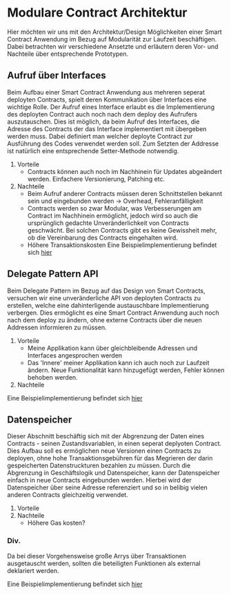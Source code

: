 # Modulare Contract Architektur

Hier möchten wir uns mit den Architektur/Design Möglichkeiten einer Smart Contract Anwendung im Bezug auf Modularität zur Laufzeit beschäftigen.
Dabei betrachten wir verschiedene Ansetzte und erläutern deren Vor- und Nachteile über entsprechende Prototypen.

## Aufruf über Interfaces
Beim Aufbau einer Smart Contract Anwendung aus mehreren seperat deployten Contracts, spielt deren Kommunikation über Interfaces eine wichtige Rolle.
Der Aufruf eines Interface erlaubt es die Implementierung des deployten Contract auch noch nach dem deploy des Aufrufers auszutauschen. Dies ist möglich,
da beim Aufruf des Interfaces, die Adresse des Contracts der das Interface implementiert mit übergeben werden muss. Dabei definiert man welcher deployte Contract
zur Ausführung des Codes verwendet werden soll. Zum Setzten der Addresse ist natürlich eine entsprechende Setter-Methode notwendig.

1. Vorteile
	- Contracts können auch noch im Nachhinein für Updates abgeändert werden. Einfachere Versionierung, Patching etc.
2. Nachteile
	- Beim Aufruf anderer Contracts müssen deren Schnittstellen bekannt sein und eingebunden werden -> Overhead, Fehleranfälligkeit
	- Contracts werden so zwar Modular, was Verbesserungen am Contract im Nachhinein ermöglicht, jedoch wird so auch die ursprünglich gedachte Unveränderlichkeit von Contracts geschwächt. Bei solchen Contracts gibt es keine Gewissheit mehr, ob die Vereinbarung des Contracts eingehalten wird.
	- Höhere Transaktionskosten
Eine Beispielimplementierung befindet sich [hier](../contracts/Modular_Contracts/Delegate_Example)

## Delegate Pattern API
Beim Delegate Pattern im Bezug auf das Design von Smart Contracts, versuchen wir eine unveränderliche API von deployten Contracts zu erstellen,
welche eine dahinterligende austauschbare Implementierung verbergen. Dies ermöglicht es eine Smart Contract Anwendung auch noch nach dem deploy zu ändern,
ohne externe Contracts über die neuen Addressen informieren zu müssen. 

1. Vorteile
	- Meine Applikation kann über gleichbleibende Adressen und Interfaces angesprochen werden
	- Das 'Innere' meiner Applikation kann ich auch noch zur Laufzeit ändern. Neue Funktionalität kann hinzugefügt werden, Fehler können behoben werden.
2. Nachteile

Eine Beispielimplementierung befindet sich [hier](../contracts/Modular_Contracts/Delegate_API_Example)

## Datenspeicher
Dieser Abschnitt beschäftig sich mit der Abgrenzung der Daten eines Contracts - seinen Zustandsvariablen, in einen seperat deplyoten Contract.
Dies Aufbau soll es ermöglichen neue Versionen einen Contracts zu deployen, ohne hohe Transaktionsgebühren für das Megrieren der darin gespeicherten Datenstruckturen bezahlen zu müssen.
Durch die Abgrenzung in Geschäftslogik und Datenspeicher, kann der Datenspeicher einfach in neue Contracts eingebunden werden. 
Hierbei wird der Datenspeicher über seine Adresse referenziert und so in belibig vielen anderen Contracts gleichzeitig verwendet.

1. Vorteile
2. Nachteile
	- Höhere Gas kosten?
	
### Div.
Da bei dieser Vorgehensweise große Arrys über Transaktionen ausgetauscht werden, sollten die beteiligten Funktionen als external deklariert werden.

	

Eine Beispielimplementierung befindet sich [hier](../contracts/Modular_Contracts/Daten_Contract_Example)